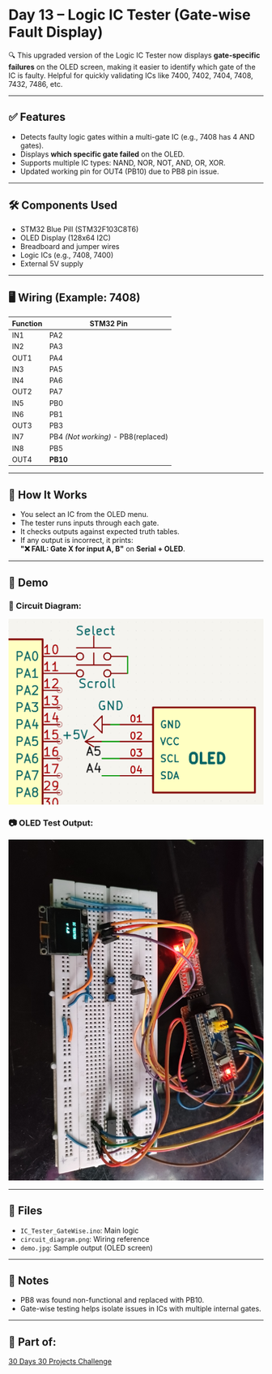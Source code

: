 # Day 13 – Logic IC Tester (Gate-wise Fault Display)

🔍 This upgraded version of the Logic IC Tester now displays **gate-specific failures** on the OLED screen, making it easier to identify which gate of the IC is faulty. Helpful for quickly validating ICs like 7400, 7402, 7404, 7408, 7432, 7486, etc.

---

## ✅ Features
- Detects faulty logic gates within a multi-gate IC (e.g., 7408 has 4 AND gates).
- Displays **which specific gate failed** on the OLED.
- Supports multiple IC types: NAND, NOR, NOT, AND, OR, XOR.
- Updated working pin for OUT4 (PB10) due to PB8 pin issue.

---

## 🛠️ Components Used
- STM32 Blue Pill (STM32F103C8T6)
- OLED Display (128x64 I2C)
- Breadboard and jumper wires
- Logic ICs (e.g., 7408, 7400)
- External 5V supply

---

## 🖥️ Wiring (Example: 7408)
| Function | STM32 Pin |
|----------|-----------|
| IN1      | PA2       |
| IN2      | PA3       |
| OUT1     | PA4       |
| IN3      | PA5       |
| IN4      | PA6       |
| OUT2     | PA7       |
| IN5      | PB0       |
| IN6      | PB1       |
| OUT3     | PB3       |
| IN7      | PB4 *(Not working)* - PB8(replaced) |
| IN8      | PB5       |
| OUT4     | **PB10**  |

---

## 🧪 How It Works
- You select an IC from the OLED menu.
- The tester runs inputs through each gate.
- It checks outputs against expected truth tables.
- If any output is incorrect, it prints:  
  **"❌ FAIL: Gate X for input A, B"** on **Serial + OLED**.

---

## 📸 Demo

### 🔌 Circuit Diagram:
![Circuit Diagram](Circuit_Diagram.png)

### 📷 OLED Test Output:
![Demo Output](Demo_Image.jpg)

---

## 📂 Files
- `IC_Tester_GateWise.ino`: Main logic
- `circuit_diagram.png`: Wiring reference
- `demo.jpg`: Sample output (OLED screen)

---

## 🧠 Notes
- PB8 was found non-functional and replaced with PB10.
- Gate-wise testing helps isolate issues in ICs with multiple internal gates.

---

## 🔗 Part of:
[30 Days 30 Projects Challenge](../README.md)
